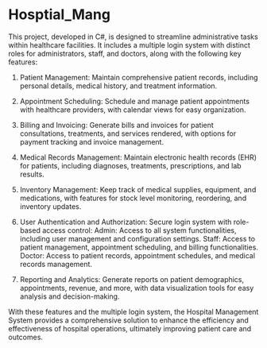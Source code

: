 # Hosptial_Mang
This project, developed in C#, is designed to streamline administrative tasks within healthcare facilities. It includes a multiple login system with distinct roles for administrators, staff, and doctors, along with the following key features:

1. Patient Management: Maintain comprehensive patient records, including personal details, medical history, and treatment information.

2. Appointment Scheduling: Schedule and manage patient appointments with healthcare providers, with calendar views for easy organization.

3. Billing and Invoicing: Generate bills and invoices for patient consultations, treatments, and services rendered, with options for payment tracking and invoice management.

4. Medical Records Management: Maintain electronic health records (EHR) for patients, including diagnoses, treatments, prescriptions, and lab results.

5. Inventory Management: Keep track of medical supplies, equipment, and medications, with features for stock level monitoring, reordering, and inventory updates.

6. User Authentication and Authorization: Secure login system with role-based access control:
Admin: Access to all system functionalities, including user management and configuration settings.
Staff: Access to patient management, appointment scheduling, and billing functionalities.
Doctor: Access to patient records, appointment schedules, and medical records management.

8. Reporting and Analytics: Generate reports on patient demographics, appointments, revenue, and more, with data visualization tools for easy analysis and decision-making.

With these features and the multiple login system, the Hospital Management System provides a comprehensive solution to enhance the efficiency and effectiveness of hospital operations, ultimately improving patient care and outcomes.

